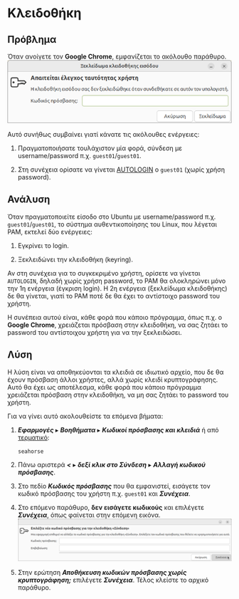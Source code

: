 # Κλειδοθήκη

## Πρόβλημα

Όταν ανοίγετε τον **Google Chrome**, εμφανίζεται το ακόλουθο παράθυρο.
![keyring-check-user-id.png](keyring-check-user-id.png)

Αυτό συνήθως συμβαίνει γιατί κάνατε τις ακόλουθες ενέργειες:

1.  Πραγματοποιήσατε τουλάχιστον μία φορά, σύνδεση με username/password π.χ.
    `guest01`/`guest01`.

2.  Στη συνέχεια ορίσατε να γίνεται [AUTOLOGIN](../../ltsp/dm.md#autologin) o
    `guest01` (χωρίς χρήση password).

## Ανάλυση

Όταν πραγματοποιείτε είσοδο στο Ubuntu με username/password π.χ.
`guest01`/`guest01`, το σύστημα αυθεντικοποίησης του Linux, που λέγεται PAM,
εκτελεί δύο ενέργειες:

1.  Εγκρίνει το login.

2.  Ξεκλειδώνει την κλειδοθήκη (keyring).

Αν στη συνέχεια για το συγκεκριμένο χρήστη, ορίσετε να γίνεται `AUTOLOGIN`,
δηλαδή χωρίς χρήση password, το PAM θα ολοκληρώνει μόνο την 1η ενέργεια
(έγκριση login). Η 2η ενέργεια (ξεκλείδωμα κλειδοθήκης) δε θα γίνεται, γιατί το
PAM ποτέ δε θα έχει το αντίστοιχο password του χρήστη.

Η συνέπεια αυτού είναι, κάθε φορά που κάποιο πρόγραμμα, όπως π.χ. ο **Google
Chrome**, χρειάζεται πρόσβαση στην κλειδοθήκη, να σας ζητάει το password του
αντίστοιχου χρήστη για να την ξεκλειδώσει.

## Λύση

Η λύση είναι να αποθηκεύονται τα κλειδιά σε ιδιωτικό αρχείο, που δε θα έχουν
πρόσβαση άλλοι χρήστες, αλλά χωρίς κλειδί κρυπτογράφησης. Αυτό θα έχει ως
αποτέλεσμα, κάθε φορά που κάποιο πρόγραμμα χρειάζεται πρόσβαση στην κλειδοθήκη,
να μη σας ζητάει το password του χρήστη.

Για να γίνει αυτό ακολουθείστε τα επόμενα βήματα:

1.  ***Εφαρμογές*** ▸ ***Βοηθήματα*** ▸ ***Κωδικοί πρόσβασης και κλειδιά*** ή
    από [τερματικό](../../glossary/index.md#terminal):

    ```shell
    seahorse
    ```

2.  Πάνω αριστερά ***<*** ▸ ***δεξί κλικ στο Σύνδεση*** ▸ ***Αλλαγή κωδικού
    πρόσβασης***.

3.  Στο πεδίο ***Κωδικός πρόσβασης*** που θα εμφανιστεί, εισάγετε τον κωδικό
    πρόσβασης του χρήστη π.χ. `guest01` και ***Συνέχεια***.

4.  Στο επόμενο παράθυρο, **δεν εισάγετε κωδικούς** και επιλέγετε
    ***Συνέχεια***, όπως φαίνεται στην επόμενη εικόνα.
    ![keyring-new-pass.png](keyring-new-pass.png)

5.  Στην ερώτηση ***Αποθήκευση κωδικών πρόσβασης χωρίς κρυπτογράφηση;***
    επιλέγετε ***Συνέχεια***. Τέλος κλείστε το αρχικό παράθυρο.
